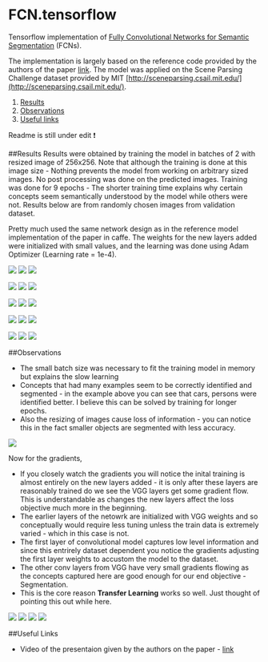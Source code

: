 # FCN.tensorflow
Tensorflow implementation of [Fully Convolutional Networks for Semantic Segmentation](http://arxiv.org/pdf/1605.06211v1.pdf) (FCNs). 

The implementation is largely based on the reference code provided by the authors of the paper [link](https://github.com/shelhamer/fcn.berkeleyvision.org). The model was applied on the Scene Parsing Challenge dataset provided by MIT [http://sceneparsing.csail.mit.edu/](http://sceneparsing.csail.mit.edu/).

1. [Results](#results)
2. [Observations](#observations)
3. [Useful links](#useful-links)

Readme is still under edit :exclamation:

##Results
Results were obtained by training the model in batches of 2 with resized image of 256x256. Note that although the training is done at this image size - Nothing prevents the model from working on arbitrary sized images. No post processing was done on the predicted images. Training was done for 9 epochs - The shorter training time explains why certain concepts seem semantically understood by the model while others were not. Results below are from randomly chosen images from validation dataset.

Pretty much used the same network design as in the reference model implementation of the paper in caffe. The weights for the new layers added were initialized with small values, and the learning was done using Adam Optimizer (Learning rate = 1e-4). 

![](logs/images/inp_1.png)  ![](logs/images/gt_c1.png) ![](logs/images/pred_c1.png)

![](logs/images/inp_2.png)  ![](logs/images/gt_c2.png) ![](logs/images/pred_c2.png)

![](logs/images/inp_3.png)  ![](logs/images/gt_c3.png) ![](logs/images/pred_c3.png)

![](logs/images/inp_4.png)  ![](logs/images/gt_c4.png) ![](logs/images/pred_c4.png)

![](logs/images/inp_6.png)  ![](logs/images/gt_c6.png) ![](logs/images/pred_c6.png)

##Observations
 - The small batch size was necessary to fit the training model in memory but explains the slow learning
 - Concepts that had many examples seem to be correctly identified and segmented - in the example above you can see that cars, persons were identified better. I believe this can be solved by training for longer epochs.
 - Also the resizing of images cause loss of information - you can notice this in the fact smaller objects are segmented with less accuracy.

![](logs/images/sparse_entropy.png)

Now for the gradients,
  - If you closely watch the gradients you will notice the inital training is almost entirely on the new layers added - it is only after these layers are reasonably trained do we see the VGG layers get some gradient flow. This is understandable as changes the new layers affect the loss objective much more in the beginning.
  - The earlier layers of the netowrk are initialized with VGG weights and so conceptually would require less tuning unless the train data is extremely varied - which in this case is not.
  - The first layer of convolutional model captures low level information and since this entrirely dataset dependent you notice the gradients adjusting the first layer weights to accustom the model to the dataset.
  - The other conv layers from VGG have very small gradients flowing as the concepts captured here are good enough for our end objective - Segmentation. 
  - This is the core reason **Transfer Learning** works so well. Just thought of pointing this out while here.

![](logs/images/conv_1_1_gradient.png)  ![](logs/images/conv_4_1_gradient.png)  ![](logs/images/conv_4_2_gradient.png)  ![](logs/images/conv_4_3_gradient.png)

##Useful Links
- Video of the presentaion given by the authors on the paper - [link](http://techtalks.tv/talks/fully-convolutional-networks-for-semantic-segmentation/61606/) 
